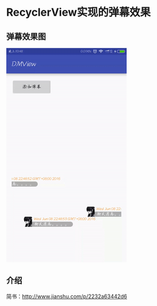 # RecyclerView实现的弹幕效果

## 弹幕效果图
![弹幕演示.gif](弹幕演示.gif)

## 介绍
简书：http://www.jianshu.com/p/2232a63442d6
